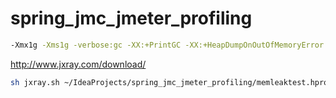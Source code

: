 # spring_jmc_jmeter_profiling

```bash
-Xmx1g -Xms1g -verbose:gc -XX:+PrintGC -XX:+HeapDumpOnOutOfMemoryError -XX:+UseConcMarkSweepGC -XX:HeapDumpPath="./memleaktest.hprof" -XX:OnOutOfMemoryError="kill -9 %p"
```
http://www.jxray.com/download/
```bash
sh jxray.sh ~/IdeaProjects/spring_jmc_jmeter_profiling/memleaktest.hprof ~/IdeaProjects/spring_jmc_jmeter_profiling/memleaks.html
```
